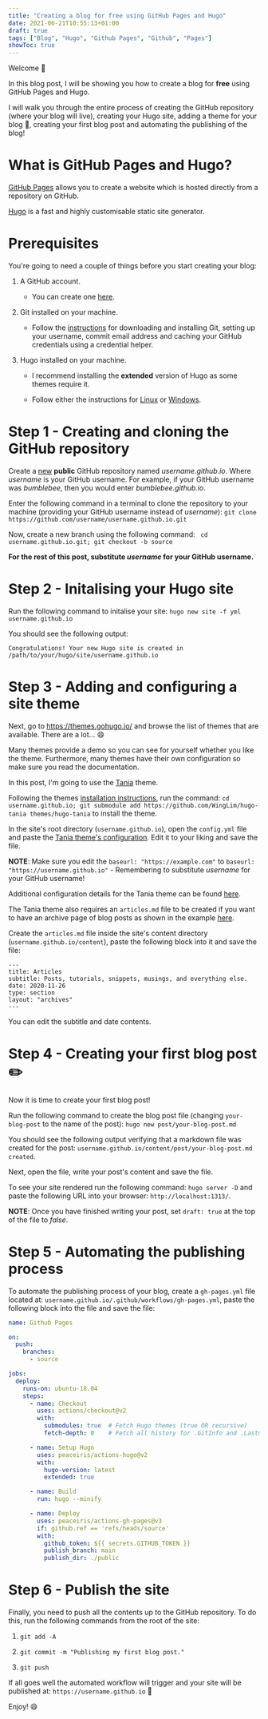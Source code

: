 ```yaml
---
title: "Creating a blog for free using GitHub Pages and Hugo"
date: 2021-06-21T10:55:13+01:00
draft: true
tags: ["Blog", "Hugo", "Github Pages", "Github", "Pages"]
showToc: true
---
```


Welcome :wave:

In this blog post, I will be showing you how to create a blog for **free** using GitHub Pages and Hugo.

I will walk you through the entire process of creating the GitHub repository (where your blog will live), creating your Hugo site, adding a theme for your blog :art:, creating your first blog post and automating the publishing of the blog!

# What is GitHub Pages and Hugo?

[GitHub Pages](https://pages.github.com/) allows you to create a website which is hosted directly from a repository on GitHub.

[Hugo](https://gohugo.io/) is a fast and highly customisable static site generator.

# Prerequisites

You're going to need a couple of things before you start creating your blog:

1. A GitHub account.

    - You can create one [here](https://github.com/signup).

2. Git installed on your machine.

    - Follow the [instructions](https://docs.github.com/en/get-started/quickstart/set-up-git#setting-up-git) for downloading and installing Git, setting up your username, commit email address and caching your GitHub credentials using a credential helper.

3. Hugo installed on your machine.

    - I recommend installing the **extended** version of Hugo as some themes require it.

    - Follow either the instructions for [Linux](https://gohugo.io/getting-started/installing/#binary-cross-platform) or [Windows](https://gohugo.io/getting-started/installing/#windows).

# Step 1 - Creating and cloning the GitHub repository

Create a [new](https://github.com/new) **public** GitHub repository named *username.github.io*. Where *username* is your GitHub username. For example, if your GitHub username was *bumblebee*, then you would enter *bumblebee.github.io*.

Enter the following command in a terminal to clone the repository to your machine (providing your GitHub username instead of *username*): `git clone https://github.com/username/username.github.io.git`

Now, create a new branch using the following command: ` cd username.github.io.git; git checkout -b source`

**For the rest of this post, substitute *username* for your GitHub username.**

# Step 2 - Initalising your Hugo site

Run the following command to initalise your site: `hugo new site -f yml username.github.io`

You should see the following output:

`Congratulations! Your new Hugo site is created in /path/to/your/hugo/site/username.github.io`

# Step 3 - Adding and configuring a site theme

Next, go to https://themes.gohugo.io/ and browse the list of themes that are available. There are a lot... :smile:

Many themes provide a demo so you can see for yourself whether you like the theme. Furthermore, many themes have their own configuration so make sure you read the documentation.

In this post, I'm going to use the [Tania](https://themes.gohugo.io/hugo-tania/) theme.

Following the themes [installation instructions](https://themes.gohugo.io/hugo-tania/#installation), run the command: `cd username.github.io; git submodule add https://github.com/WingLim/hugo-tania themes/hugo-tania` to install the theme.

In the site's root directory (`username.github.io`), open the `config.yml` file and paste the [Tania theme's configuration](https://github.com/WingLim/hugo-tania/blob/main/exampleSite/config.yaml). Edit it to your liking and save the file.

**NOTE**: Make sure you edit the `baseurl: "https://example.com"` to `baseurl: "https://username.github.io"` - Remembering to substitute *username* for your GitHub username!

Additional configuration details for the Tania theme can be found [here](https://themes.gohugo.io/hugo-tania/#configuration).

The Tania theme also requires an `articles.md` file to be created if you want to have an archive page of blog posts as shown in the example [here](https://hugo-tania.netlify.app/articles/).

Create the `articles.md` file inside the site's content directory (`username.github.io/content`), paste the following block into it and save the file:

```
---
title: Articles
subtitle: Posts, tutorials, snippets, musings, and everything else.
date: 2020-11-26
type: section
layout: "archives"
---
```

You can edit the subtitle and date contents.

# Step 4 - Creating your first blog post :pencil2:

Now it is time to create your first blog post!

Run the following command to create the blog post file (changing `your-blog-post` to the name of the post): `hugo new post/your-blog-post.md`

You should see the following output verifying that a markdown file was created for the post: `username.github.io/content/post/your-blog-post.md created`.

Next, open the file, write your post's content and save the file.

To see your site rendered run the following command: `hugo server -D` and paste the following URL into your browser: `http://localhost:1313/`.

**NOTE**: Once you have finished writing your post, set `draft: true` at the top of the file to *false*.

# Step 5 - Automating the publishing process

To automate the publishing process of your blog, create a `gh-pages.yml` file located at: `username.github.io/.github/workflows/gh-pages.yml`, paste the following block into the file and save the file:

```yaml
name: Github Pages

on:
  push:
    branches:
      - source

jobs:
  deploy:
    runs-on: ubuntu-18.04
    steps:
      - name: Checkout
        uses: actions/checkout@v2
        with:
          submodules: true  # Fetch Hugo themes (true OR recursive)
          fetch-depth: 0    # Fetch all history for .GitInfo and .Lastmod

      - name: Setup Hugo
        uses: peaceiris/actions-hugo@v2
        with:
          hugo-version: latest
          extended: true

      - name: Build
        run: hugo --minify

      - name: Deploy
        uses: peaceiris/actions-gh-pages@v3
        if: github.ref == 'refs/heads/source'
        with:
          github_token: ${{ secrets.GITHUB_TOKEN }}
          publish_branch: main
          publish_dir: ./public
```

# Step 6 - Publish the site

Finally, you need to push all the contents up to the GitHub repository. To do this, run the following commands from the root of the site:

1. `git add -A`

2. `git commit -m "Publishing my first blog post."`

3. `git push`

If all goes well the automated workflow will trigger and your site will be published at: `https://username.github.io` :tada:

Enjoy! :smile:
